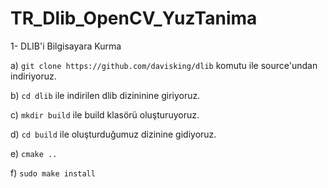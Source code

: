 # TR_Dlib_OpenCV_YuzTanima

1- DLIB'i Bilgisayara Kurma

a) `git clone https://github.com/davisking/dlib` komutu ile source'undan indiriyoruz.

b) `cd dlib` ile indirilen dlib dizininine giriyoruz.

c) `mkdir build` ile build klasörü oluşturuyoruz.

d) `cd build` ile oluşturduğumuz dizinine gidiyoruz.

e) `cmake ..`

f) `sudo make install`
